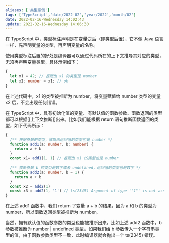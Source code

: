 ```yaml
---
aliases: ['类型推倒']
tags: ['TypeScript','date/2022-02','year/2022','month/02']
date: 2022-02-16-Wednesday 14:02:43
update: 2022-02-16-Wednesday 14:06:30
---
```


在 TypeScript 中，类型标注声明是在变量之后（即类型后置），它不像 Java 语言一样，先声明变量的类型，再声明变量的名称。

使用类型标注后置的好处是编译器可以通过代码所在的上下文推导其对应的类型，无须再声明变量类型，具体示例如下：

```ts
{
  let x1 = 42; // 推断出 x1 的类型是 number
  let x2: number = x1; // ok
}
```

在上述代码中，x1 的类型被推断为 number，将变量赋值给 number 类型的变量 x2 后，不会出现任何错误。

在 TypeScript 中，具有初始化值的变量、有默认值的函数参数、函数返回的类型都可以根据[[上下文推断]]出来。比如我们能根据 return 语句推断函数返回的类型，如下代码所示：

```ts
{
  /** 根据参数的类型，推断出返回值的类型也是 number */
  function add1(a: number, b: number) {
    return a + b
  }
  const x1= add1(1, 1) // 推断出 x1 的类型也是 number

  /** 推断参数 b 的类型是数字或者 undefined，返回值的类型也是数字 */
  function add2(a: number, b = 1) {
    return a + b
  }
  const x2 = add2(1)
  const x3 = add2(1, '1') // ts(2345) Argument of type '"1"' is not assignable to parameter of type 'number | undefined
}
```

在上述 add1 函数中，我们 return 了变量 a + b 的结果，因为 a 和 b 的类型为 number，所以函数返回类型被推断为 number。

当然，拥有默认值的函数参数的类型也能被推断出来。比如上述 add2 函数中，b 参数被推断为 number | undefined 类型，如果我们给 b 参数传入一个字符串类型的值，由于函数参数类型不一致，此时编译器就会抛出一个 ts(2345) 错误。
